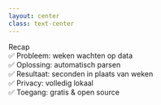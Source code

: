 ```yaml
---
layout: center
class: text-center
---
```


<div class="text-6xl font-bold mb-8">
Recap
</div>

<div class="text-2xl space-y-4 max-w-3xl mx-auto">
  <div>✅ Probleem: weken wachten op data</div>
  <div>✅ Oplossing: automatisch parsen</div>
  <div>✅ Resultaat: seconden in plaats van weken</div>
  <div>✅ Privacy: volledig lokaal</div>
  <div>✅ Toegang: gratis & open source</div>
</div>

<!--
📝 SAMENVATTING
Alle key points nog een keer
-->
